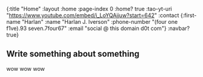 {:title "Home"
 :layout :home
 :page-index 0
 :home? true
 :tao-yt-uri "https://www.youtube.com/embed/i_LoYQAjjuw?start=642"
 :contact {:first-name "Harlan"
               :name "Harlan J. Iverson"
               :phone-number "(four one f1ve).93 seven.7four67"
               :email "social @ this domain d0t com"}
 :navbar? true}

## Write something about something

wow wow wow
